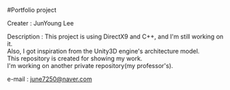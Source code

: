 #Portfolio project

Creater : JunYoung Lee

Description : This project is using DirectX9 and C++, and I'm still working on it.  
Also, I got inspiration from the Unity3D engine's architecture model.  
This repository is created for showing my work.  
I'm working on another private repository(my professor's).

e-mail : june7250@naver.com
